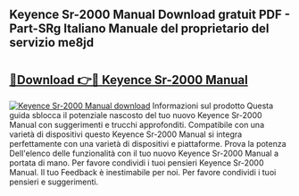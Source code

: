 ## Keyence Sr-2000 Manual Download gratuit PDF - Part-SRg Italiano Manuale del proprietario del servizio me8jd

# <h2><a href="http://dffif1.blite.top/?on=Keyence+Sr-2000+Manual">🔗Download 👉🔴 Keyence Sr-2000 Manual</a></h2>

[![Keyence Sr-2000 Manual download](https://i.imgur.com/lujVjoI.png)](http://dffif1.blite.top/?on=Keyence+Sr-2000+Manual)
Informazioni sul prodotto Questa guida sblocca il potenziale nascosto del tuo nuovo Keyence Sr-2000 Manual con suggerimenti e trucchi approfonditi. Compatibile con una varietà di dispositivi questo Keyence Sr-2000 Manual si integra perfettamente con una varietà di dispositivi e piattaforme. Prova la potenza Dell'elenco delle funzionalità con il tuo nuovo Keyence Sr-2000 Manual a portata di mano. Per favore condividi i tuoi pensieri Keyence Sr-2000 Manual. Il tuo Feedback è inestimabile per noi. Per favore condividi i tuoi pensieri e suggerimenti.

